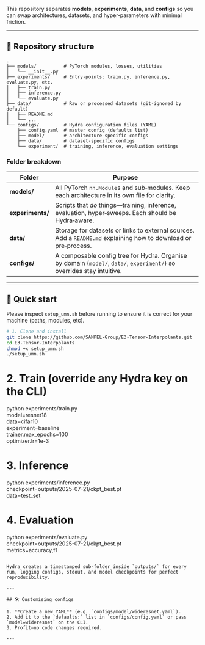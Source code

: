 This repository separates **models**, **experiments**, **data**, and **configs** so you can swap architectures, datasets, and hyper‑parameters with minimal friction.

---

## 📁 Repository structure

```text
.
├── models/          # PyTorch modules, losses, utilities
│   └── __init__.py
├── experiments/     # Entry‑points: train.py, inference.py, evaluate.py, etc.
│   ├── train.py
│   ├── inference.py
│   └── evaluate.py
├── data/            # Raw or processed datasets (git‑ignored by default)
│   ├── README.md
│   └── ...
└── configs/         # Hydra configuration files (YAML)
    ├── config.yaml  # master config (defaults list)
    ├── model/       # architecture‑specific configs
    ├── data/        # dataset‑specific configs
    └── experiment/  # training, inference, evaluation settings
```

### Folder breakdown

| Folder           | Purpose                                                                                                                |
| ---------------- | ---------------------------------------------------------------------------------------------------------------------- |
| **models/**      | All PyTorch `nn.Module`s and sub‑modules. Keep each architecture in its own file for clarity.                          |
| **experiments/** | Scripts that *do* things—training, inference, evaluation, hyper‑sweeps. Each should be Hydra‑aware.                    |
| **data/**        | Storage for datasets or links to external sources. Add a `README.md` explaining how to download or pre‑process.        |
| **configs/**     | A composable config tree for Hydra. Organise by domain (`model/`, `data/`, `experiment/`) so overrides stay intuitive. |

---

## 🚀 Quick start

Please inspect `setup_umn.sh` before running to ensure it is correct for your machine (paths, modules, etc).

```bash
# 1. Clone and install
git clone https://github.com/SAMPEL-Group/E3-Tensor-Interpolants.git
cd E3-Tensor-Interpolants
chmod +x setup_umn.sh
./setup_umn.sh
```

# 2. Train (override any Hydra key on the CLI)
python experiments/train.py \
  model=resnet18 \
  data=cifar10 \
  experiment=baseline \
  trainer.max_epochs=100 \
  optimizer.lr=1e-3

# 3. Inference
python experiments/inference.py \
  checkpoint=outputs/2025-07-21/ckpt_best.pt \
  data=test_set

# 4. Evaluation
python experiments/evaluate.py \
  checkpoint=outputs/2025-07-21/ckpt_best.pt \
  metrics=accuracy,f1
```

Hydra creates a timestamped sub‑folder inside `outputs/` for every run, logging configs, stdout, and model checkpoints for perfect reproducibility.

---

## 🛠️ Customising configs

1. **Create a new YAML** (e.g. `configs/model/wideresnet.yaml`).
2. Add it to the `defaults:` list in `configs/config.yaml` or pass `model=wideresnet` on the CLI.
3. Profit—no code changes required.

---